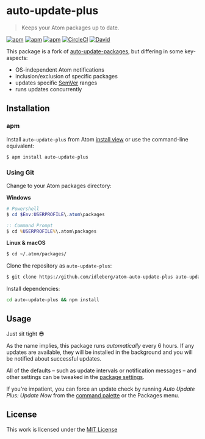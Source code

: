 # auto-update-plus

> Keeps your Atom packages up to date.

[![apm](https://flat.badgen.net/apm/license/auto-update-plus)](https://atom.io/packages/auto-update-plus)
[![apm](https://flat.badgen.net/apm/v/auto-update-plus)](https://atom.io/packages/auto-update-plus)
[![apm](https://flat.badgen.net/apm/dl/auto-update-plus)](https://atom.io/packages/auto-update-plus)
[![CircleCI](https://flat.badgen.net/circleci/github/idleberg/atom-auto-update-plus)](https://circleci.com/gh/idleberg/atom-auto-update-plus)
[![David](https://flat.badgen.net/david/dev/idleberg/atom-auto-update-plus)](https://david-dm.org/idleberg/atom-auto-update-plus?type=dev)

This package is a fork of [auto-update-packages](https://github.com/yujinakayama/atom-auto-update-packages), but differing in some key-aspects:

- OS-independent Atom notifications
- inclusion/exclusion of specific packages
- updates specific [SemVer][sem-ver] ranges
- runs updates concurrently

## Installation

### apm

Install `auto-update-plus` from Atom [install view](atom://settings-view/show-package?package=auto-update-plus) or use the command-line equivalent:

`$ apm install auto-update-plus`

### Using Git

Change to your Atom packages directory:

**Windows**

```powershell
# Powershell
$ cd $Env:USERPROFILE\.atom\packages
```

```cmd
:: Command Prompt
$ cd %USERPROFILE%\.atom\packages
```

**Linux & macOS**

```bash
$ cd ~/.atom/packages/
```

Clone the repository as `auto-update-plus`:

```bash
$ git clone https://github.com/idleberg/atom-auto-update-plus auto-update-plus
```

Install dependencies:

```bash
cd auto-update-plus && npm install
```

## Usage

Just sit tight :sunglasses:

As the name implies, this package runs _automatically_ every 6 hours. If any updates are available, they will be installed in the background and you will be notified about successful updates.

All of the defaults – such as update intervals or notification messages – and other settings can be tweaked in the [package settings][package-settings].

If you're impatient, you can force an update check by running _Auto Update Plus: Update Now_ from the [command palette][command-palette] or the Packages menu.

## License

This work is licensed under the [MIT License](LICENSE)

[command-palette]: https://flight-manual.atom.io/getting-started/sections/atom-basics/#command-palette
[package-settings]: https://flight-manual.atom.io/using-atom/sections/atom-packages/#package-settings
[sem-ver]: https://semver.org/
